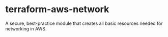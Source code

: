 # terraform-aws-network
A secure, best-practice module that creates all basic resources needed for networking in AWS.
